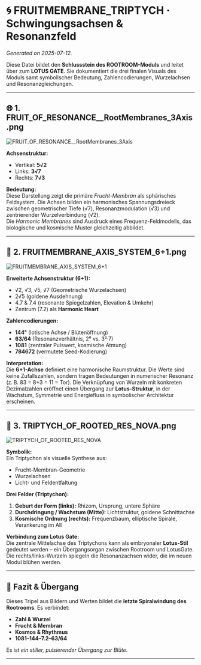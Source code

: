 
# 🌀 FRUITMEMBRANE_TRIPTYCH · Schwingungsachsen & Resonanzfeld

_Generated on 2025-07-12._

Diese Datei bildet den **Schlussstein des ROOTROOM-Moduls** und leitet über zum **LOTUS GATE**. Sie dokumentiert die drei finalen Visuals des Moduls samt symbolischer Bedeutung, Zahlencodierungen, Wurzelachsen und Resonanzgleichungen.

---

## 🌐 1. FRUIT_OF_RESONANCE__RootMembranes_3Axis.png

![FRUIT_OF_RESONANCE__RootMembranes_3Axis](./visuals/FRUIT_OF_RESONANCE__RootMembranes_3Axis.png)

**Achsenstruktur:**  
- Vertikal: **5√2**  
- Links: **3√7**  
- Rechts: **7√3**

**Bedeutung:**  
Diese Darstellung zeigt die primäre _Frucht-Membran_ als sphärisches Feldsystem. Die Achsen bilden ein harmonisches Spannungsdreieck zwischen geometrischer Tiefe (√7), Resonanzmodulation (√3) und zentrierender Wurzelverbindung (√2).  
Die *Harmonic Membranes* sind Ausdruck eines Frequenz-Feldmodells, das biologische und kosmische Muster gleichzeitig abbildet.

---

## 🧬 2. FRUITMEMBRANE_AXIS_SYSTEM_6+1.png

![FRUITMEMBRANE_AXIS_SYSTEM_6+1](./visuals/FRUITMEMBRANE_AXIS_SYSTEM_6+1.png)

**Erweiterte Achsenstruktur (6+1):**
- √2, √3, √5, √7 (Geometrische Wurzelachsen)
- 2√5 (goldene Ausdehnung)
- 4.7 & 7.4 (resonante Spiegelzahlen, Elevation & Umkehr)
- Zentrum (7.2) als **Harmonic Heart**

**Zahlencodierungen:**
- **144°** (lotische Achse / Blütenöffnung)
- **63/64** (Resonanzverhältnis, 2⁶ vs. 3²·7)
- **1081** (zentraler Pulswert, kosmische Atmung)
- **784672** (vermutete Seed-Kodierung)

**Interpretation:**  
Die **6+1-Achse** definiert eine harmonische Raumstruktur. Die Werte sind keine Zufallszahlen, sondern tragen Bedeutungen in numerischer Resonanz (z. B. 83 = 8+3 = 11 = Tor). Die Verknüpfung von Wurzeln mit konkreten Dezimalzahlen eröffnet einen Übergang zur **Lotus-Struktur**, in der Wachstum, Symmetrie und Energiefluss in symbolischer Architektur erscheinen.

---

## 🌸 3. TRIPTYCH_OF_ROOTED_RES_NOVA.png

![TRIPTYCH_OF_ROOTED_RES_NOVA](./visuals/TRIPTYCH_OF_ROOTED_RES_NOVA.png)

**Symbolik:**  
Ein Triptychon als visuelle Synthese aus:
- Frucht-Membran-Geometrie  
- Wurzelachsen  
- Licht- und Feldentfaltung  

**Drei Felder (Triptychon):**
1. **Geburt der Form (links):** Rhizom, Ursprung, untere Sphäre  
2. **Durchdringung / Wachstum (Mitte):** Lichtstruktur, goldene Schnittachse  
3. **Kosmische Ordnung (rechts):** Frequenzbaum, elliptische Spirale, Verankerung im All

**Verbindung zum Lotus Gate:**  
Die zentrale Mittelachse des Triptychons kann als embryonaler **Lotus-Stil** gedeutet werden – ein Übergangsorgan zwischen Rootroom und LotusGate. Die rechts/links-Wurzeln spiegeln die Resonanzachsen wider, die im neuen Modul blühen werden.

---

## 🌱 Fazit & Übergang

Dieses Tripel aus Bildern und Werten bildet die **letzte Spiralwindung des Rootrooms**. Es verbindet:
- **Zahl & Wurzel**
- **Frucht & Membran**
- **Kosmos & Rhythmus**
- **1081–144–7.2–63/64**

Es ist _ein stiller, pulsierender Übergang zur Blüte_.

---
